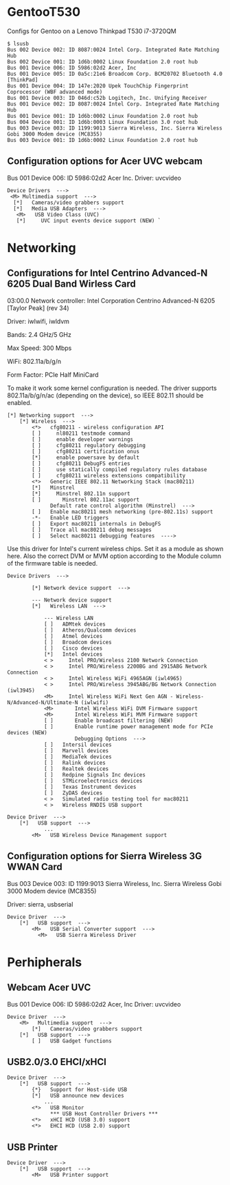# GentooT530
Configs for Gentoo on a Lenovo Thinkpad T530 i7-3720QM
```
$ lsusb
Bus 002 Device 002: ID 8087:0024 Intel Corp. Integrated Rate Matching Hub
Bus 002 Device 001: ID 1d6b:0002 Linux Foundation 2.0 root hub
Bus 001 Device 006: ID 5986:02d2 Acer, Inc 
Bus 001 Device 005: ID 0a5c:21e6 Broadcom Corp. BCM20702 Bluetooth 4.0 [ThinkPad]
Bus 001 Device 004: ID 147e:2020 Upek TouchChip Fingerprint Coprocessor (WBF advanced mode)
Bus 001 Device 003: ID 046d:c52b Logitech, Inc. Unifying Receiver
Bus 001 Device 002: ID 8087:0024 Intel Corp. Integrated Rate Matching Hub
Bus 001 Device 001: ID 1d6b:0002 Linux Foundation 2.0 root hub
Bus 004 Device 001: ID 1d6b:0003 Linux Foundation 3.0 root hub
Bus 003 Device 003: ID 1199:9013 Sierra Wireless, Inc. Sierra Wireless Gobi 3000 Modem device (MC8355)
Bus 003 Device 001: ID 1d6b:0002 Linux Foundation 2.0 root hub
```

## Configuration options for Acer UVC webcam
Bus 001 Device 006: ID 5986:02d2 Acer Inc.
Driver: uvcvideo

```
Device Drivers  --->
 <M> Multimedia support  --->
  [*]   Cameras/video grabbers support
  [*]   Media USB Adapters  --->
   <M>   USB Video Class (UVC)  
   [*]     UVC input events device support (NEW) `
```


# Networking

## Configurations for Intel Centrino Advanced-N 6205 Dual Band Wirless Card
03:00.0 Network controller: Intel Corporation Centrino Advanced-N 6205 [Taylor Peak] (rev 34)

Driver: iwlwifi, iwldvm

Bands: 2.4 GHz/5 GHz

Max Speed: 300 Mbps

WiFi: 802.11a/b/g/n

Form Factor: PCIe Half MiniCard

To make it work some kernel configuration is needed. The driver supports 802.11a/b/g/n/ac (depending on the device), so IEEE 802.11 should be enabled. 

```
[*] Networking support  --->
    [*] Wireless  --->
        <*>   cfg80211 - wireless configuration API
        [ ]     nl80211 testmode command
        [ ]     enable developer warnings
        [ ]     cfg80211 regulatory debugging
        [ ]     cfg80211 certification onus
        [*]     enable powersave by default
        [ ]     cfg80211 DebugFS entries
        [ ]     use statically compiled regulatory rules database
        [ ]     cfg80211 wireless extensions compatibility
        <*>   Generic IEEE 802.11 Networking Stack (mac80211)
        [*]   Minstrel
        [*]     Minstrel 802.11n support
        [ ]       Minstrel 802.11ac support
              Default rate control algorithm (Minstrel)  --->
        [ ]   Enable mac80211 mesh networking (pre-802.11s) support
        -*-   Enable LED triggers
        [ ]   Export mac80211 internals in DebugFS
        [ ]   Trace all mac80211 debug messages
        [ ]   Select mac80211 debugging features  ---->
```

Use this driver for Intel's current wireless chips. Set it as a module <M> as shown here. Also the correct DVM or MVM option according to the Module column of the firmware table is needed. 

```
Device Drivers  --->
 
        [*] Network device support  --->
 
        --- Network device support
        [*]   Wireless LAN  --->
 
            --- Wireless LAN
            [ ]   ADMtek devices
            [ ]   Atheros/Qualcomm devices
            [ ]   Atmel devices
            [ ]   Broadcom devices
            [ ]   Cisco devices
            [*]   Intel devices
            < >     Intel PRO/Wireless 2100 Network Connection
            < >     Intel PRO/Wireless 2200BG and 2915ABG Network Connection
            < >     Intel Wireless WiFi 4965AGN (iwl4965)
            < >     Intel PRO/Wireless 3945ABG/BG Network Connection (iwl3945)
            <M>     Intel Wireless WiFi Next Gen AGN - Wireless-N/Advanced-N/Ultimate-N (iwlwifi)
            <M>       Intel Wireless WiFi DVM Firmware support
            <M>       Intel Wireless WiFi MVM Firmware support
            [ ]       Enable broadcast filtering (NEW)
            [ ]       Enable runtime power management mode for PCIe devices (NEW)
                      Debugging Options  --->
            [ ]   Intersil devices
            [ ]   Marvell devices
            [ ]   MediaTek devices
            [ ]   Ralink devices
            [ ]   Realtek devices
            [ ]   Redpine Signals Inc devices
            [ ]   STMicroelectronics devices
            [ ]   Texas Instrument devices
            [ ]   ZyDAS devices
            < >   Simulated radio testing tool for mac80211
            < >   Wireless RNDIS USB support
```
```
Device Driver  --->
    [*]   USB support  --->
            ...
        <M>   USB Wireless Device Management support
```

## Configuration options for Sierra Wireless 3G WWAN Card

Bus 003 Device 003: ID 1199:9013 Sierra Wireless, Inc. Sierra Wireless Gobi 3000 Modem device (MC8355)

Driver: sierra, usbserial

```
Device Driver  --->
    [*]   USB support  --->
        <M>   USB Serial Converter support  --->
          <M>   USB Sierra Wireless Driver         
```

# Perhipherals

## Webcam Acer UVC
Bus 001 Device 006: ID 5986:02d2 Acer, Inc
Driver: uvcvideo
```
Device Driver  --->
    <M>   Multimedia support  --->
        [*]   Cameras/video grabbers support
    [*]   USB support  --->
        [ ]   USB Gadget functions
```

## USB2.0/3.0 EHCI/xHCI

```
Device Driver  --->
    [*]   USB support  --->
        {*}   Support for Host-side USB
        [*]   USB announce new devices
            ...
        <*>   USB Monitor
              *** USB Host Controller Drivers ***
        <*>   xHCI HCD (USB 3.0) support
        <*>   EHCI HCD (USB 2.0) support
```

## USB Printer
```
Device Driver  --->
    [*]   USB support  --->
        <M>   USB Printer support
```
